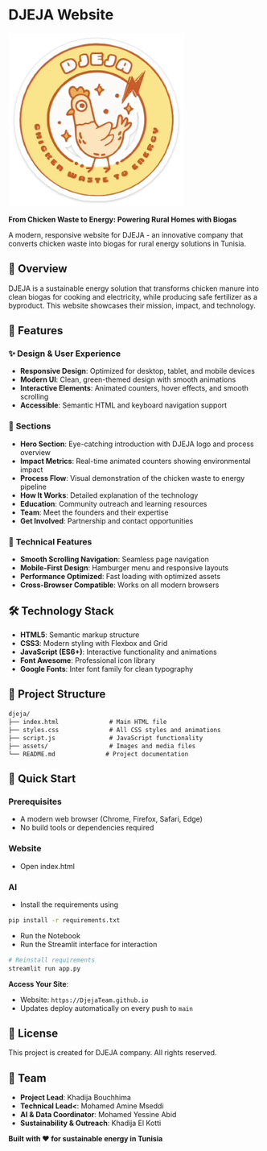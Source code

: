 # DJEJA Website

![DJEJA Logo](assets/djeja-logo.png)

**From Chicken Waste to Energy: Powering Rural Homes with Biogas**

A modern, responsive website for DJEJA - an innovative company that converts chicken waste into biogas for rural energy solutions in Tunisia.

## 🌟 Overview

DJEJA is a sustainable energy solution that transforms chicken manure into clean biogas for cooking and electricity, while producing safe fertilizer as a byproduct. This website showcases their mission, impact, and technology.

## 🚀 Features

### ✨ **Design & User Experience**
- **Responsive Design**: Optimized for desktop, tablet, and mobile devices
- **Modern UI**: Clean, green-themed design with smooth animations
- **Interactive Elements**: Animated counters, hover effects, and smooth scrolling
- **Accessible**: Semantic HTML and keyboard navigation support

### 📱 **Sections**
- **Hero Section**: Eye-catching introduction with DJEJA logo and process overview
- **Impact Metrics**: Real-time animated counters showing environmental impact
- **Process Flow**: Visual demonstration of the chicken waste to energy pipeline
- **How It Works**: Detailed explanation of the technology
- **Education**: Community outreach and learning resources
- **Team**: Meet the founders and their expertise
- **Get Involved**: Partnership and contact opportunities

### 🔧 **Technical Features**
- **Smooth Scrolling Navigation**: Seamless page navigation
- **Mobile-First Design**: Hamburger menu and responsive layouts
- **Performance Optimized**: Fast loading with optimized assets
- **Cross-Browser Compatible**: Works on all modern browsers

## 🛠️ Technology Stack

- **HTML5**: Semantic markup structure
- **CSS3**: Modern styling with Flexbox and Grid
- **JavaScript (ES6+)**: Interactive functionality and animations
- **Font Awesome**: Professional icon library
- **Google Fonts**: Inter font family for clean typography

## 📁 Project Structure

```
djeja/
├── index.html              # Main HTML file
├── styles.css              # All CSS styles and animations
├── script.js               # JavaScript functionality
├── assets/                 # Images and media files
└── README.md              # Project documentation
```

## 🚀 Quick Start

### Prerequisites
- A modern web browser (Chrome, Firefox, Safari, Edge)
- No build tools or dependencies required
### Website
- Open index.html

### AI 
- Install the requirements using 
```bash
pip install -r requirements.txt 
```
- Run the Notebook
- Run the Streamlit interface for interaction 
```bash
# Reinstall requirements
streamlit run app.py
```

**Access Your Site**:
   - Website: `https://DjejaTeam.github.io`
   - Updates deploy automatically on every push to `main`

## 📝 License

This project is created for DJEJA company. All rights reserved.

## 👥 Team

- **Project Lead**: Khadija Bouchhima
- **Technical Lead<**: Mohamed Amine Mseddi
- **AI & Data Coordinator**: Mohamed Yessine Abid
- **Sustainability & Outreach**: Khadija El Kotti



**Built with ❤️ for sustainable energy in Tunisia**
